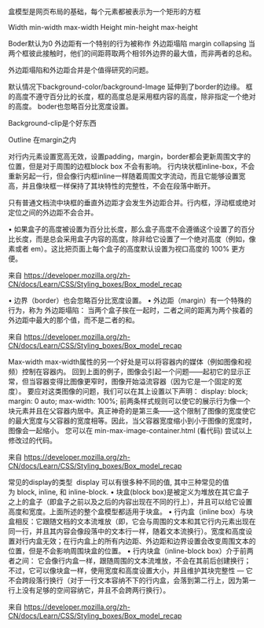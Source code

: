 盒模型是网页布局的基础，每个元素都被表示为一个矩形的方框

Width  min-width max-width
Height  min-height max-height

Boder默认为0
外边距有一个特别的行为被称作 外边距塌陷 margin collapsing
当两个框彼此接触时，他们的间距蒋取两个相邻外边界的最大值，而非两者的总和。

外边距塌陷和外边距合并是个值得研究的问题。

默认情况下background-color/background-Image 延伸到了border的边缘。
框的高度不遵守百分比的长度，框的高度总是采用框内容的高度，除非指定一个绝对的高度。
boder也忽略百分比宽度设置。

Background-clip是个好东西

Outline 在margin之内

对行内元素设置宽高无效，设置padding，margin，border都会更新周围文字的位置，但是对于周围的边框block box 不会有影响。
行内块状框inline-box，不会重新另起一行，但会像行内框inline一样随着周围文字流动，而且它能够设置宽高，并且像块框一样保持了其块特性的完整性，不会在段落中断开。

只有普通文档流中块框的垂直外边距才会发生外边距合并。行内框，浮动框或绝对定位之间的外边距不会合并。


• 如果盒子的高度被设置为百分比长度，那么盒子高度不会遵循这个设置了的百分比长度，而是总会采用盒子内容的高度，除非给它设置了一个绝对高度（例如，像素或者 em）。这比把页面上每个盒子的高度默认设置为视口高度的 100% 更方便。

来自 <https://developer.mozilla.org/zh-CN/docs/Learn/CSS/Styling_boxes/Box_model_recap> 

• 边界（border）也会忽略百分比宽度设置。
• 外边距（margin）有一个特殊的行为，称为 外边距塌陷： 当两个盒子挨在一起时，二者之间的距离为两个挨着的外边距中最大的那个值，而不是二者的和。

来自 <https://developer.mozilla.org/zh-CN/docs/Learn/CSS/Styling_boxes/Box_model_recap> 


Max-width
max-width属性的另一个好处是可以将容器内的媒体（例如图像和视频）控制在容器内。 回到上面的例子，图像会引起一个问题——起初它的显示正常，但当容器变得比图像更窄时，图像开始溢流容器（因为它是一个固定的宽度）。 要应对这类图像的问题，我们可以在其上设置以下声明：
display: block;
margin: 0 auto;
max-width: 100%;
前两条样式规则可以使它的展示行为像一个块元素并且在父容器内居中。真正神奇的是第三条——这个限制了图像的宽度使它的最大宽度与父容器的宽度相等。因此，当父容器宽度缩小到小于图像的宽度时，图像会一起缩小。
您可以在 min-max-image-container.html (看代码) 尝试以上修改过的代码。

来自 <https://developer.mozilla.org/zh-CN/docs/Learn/CSS/Styling_boxes/Box_model_recap> 


常见的display的类型
 display 可以有很多种不同的值, 其中三种常见的值为 block, inline, 和 inline-block.
• 块盒(block box)是被定义为堆放在其它盒子之上的盒子（即盒子之前以及之后的内容出现在不同的行上），并且可以给它设置高度和宽度。上面所述的整个盒模型都适用于块盒。
• 行内盒（inline box）与块盒相反：它跟随文档的文本流堆放（即，它会与周围的文本和其它行内元素出现在同一行，并且其内容会像段落中的文本行一样，随着文本流换行）。宽度和高度设置对行内盒无效；在行内盒上的所有内边距、外边距和边界设置会改变周围文本的位置，但是不会影响周围块盒的位置。
• 行内块盒（inline-block box）介于前两者之间： 它会像行内盒一样，跟随周围的文本流堆放，不会在其前后创建换行；不过，它可以像块盒一样，使用宽度和高度设置大小，并且维护其块完整性 — 它不会跨段落行换行（对于一行文本容纳不下的行内盒，会落到第二行上，因为第一行上没有足够的空间容纳它，并且不会跨两行换行）。

来自 <https://developer.mozilla.org/zh-CN/docs/Learn/CSS/Styling_boxes/Box_model_recap> 




